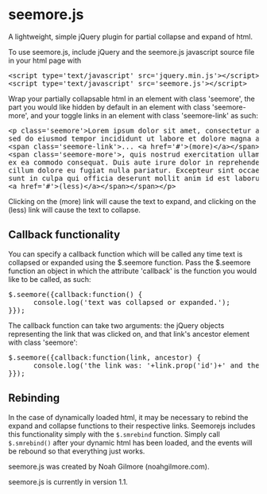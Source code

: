 <h1>seemore.js</h1>

<p>A lightweight, simple jQuery plugin for partial collapse and expand of html.</p>

<p>To use seemore.js, include jQuery and the seemore.js javascript source file in your html page with <pre>&lt;script type='text/javascript' src='jquery.min.js'&gt;&lt;/script&gt;
&lt;script type='text/javascript' src='seemore.js'&gt;&lt;/script&gt;</pre>Wrap your partially collapsable html in an element with class 'seemore', the part you would like hidden by default in an element with class 'seemore-more', and your toggle links in an element with class 'seemore-link' as such:</p>
<pre>&lt;p class='seemore'&gt;Lorem ipsum dolor sit amet, consectetur adipisicing elit,
sed do eiusmod tempor incididunt ut labore et dolore magna aliqua. Ut enim ad minim veniam
&lt;span class='seemore-link'&gt;... &lt;a href='#'&gt;(more)&lt;/a&gt;&lt;/span&gt;
&lt;span class='seemore-more'&gt;, quis nostrud exercitation ullamco laboris nisi ut aliquip
ex ea commodo consequat. Duis aute irure dolor in reprehenderit in voluptate velit esse
cillum dolore eu fugiat nulla pariatur. Excepteur sint occaecat cupidatat non proident,
sunt in culpa qui officia deserunt mollit anim id est laborum.&lt;span class='seemore-link'&gt;
&lt;a href='#'&gt;(less)&lt;/a&gt;&lt;/span&gt;&lt;/span&gt;&lt;/p&gt;</pre>
<p>Clicking on the (more) link will cause the text to expand, and clicking on the (less) link will cause the text to collapse.</p>
<h2>Callback functionality</h2>
<p>You can specify a callback function which will be called any time text is collapsed or expanded using the $.seemore function. Pass the $.seemore function an object in which the attribute 'callback' is the function you would like to be called, as such:</p>
<pre>$.seemore({callback:function() {
	&nbsp;&nbsp;console.log('text was collapsed or expanded.');
}});</pre>
<p>The callback function can take two arguments: the jQuery objects representing the link that was clicked on, and that link's ancestor element with class 'seemore':</p>
<pre>$.seemore({callback:function(link, ancestor) {
	&nbsp;&nbsp;console.log('the link was: '+link.prop('id')+' and the ancestor was: '+ancestor.prop('id'));
}});</pre>
<h2>Rebinding</h2>
<p>In the case of dynamically loaded html, it may be necessary to rebind the expand and collapse functions to their respective links. Seemorejs includes this functionality simply with the <code>$.smrebind</code> function. Simply call <code>$.smrebind()</code> after your dynamic html has been loaded, and the events will be rebound so that everything just works.</p>
<p>seemore.js was created by Noah Gilmore (noahgilmore.com).</p>
<p>seemore.js is currently in version 1.1.</p>
